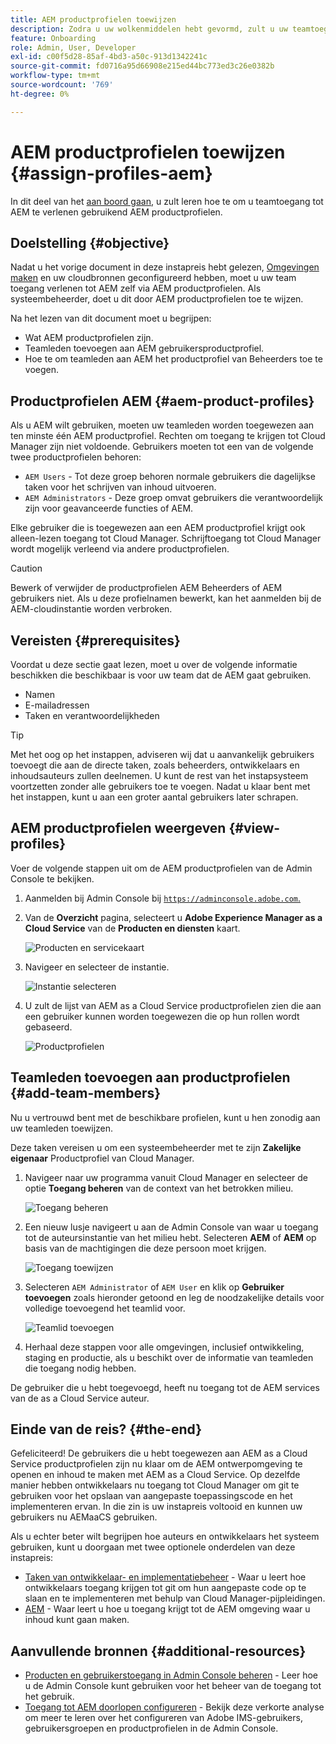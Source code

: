 ```yaml
---
title: AEM productprofielen toewijzen
description: Zodra u uw wolkenmiddelen hebt gevormd, zult u uw teamtoegang tot AEM moeten verlenen gebruikend AEM productprofielen.
feature: Onboarding
role: Admin, User, Developer
exl-id: c00f5d28-85af-4bd3-a50c-913d1342241c
source-git-commit: fd0716a95d66908e215ed44bc773ed3c26e0382b
workflow-type: tm+mt
source-wordcount: '769'
ht-degree: 0%

---
```


# AEM productprofielen toewijzen {#assign-profiles-aem}

In dit deel van het [aan boord gaan,](overview.md) u zult leren hoe te om u teamtoegang tot AEM te verlenen gebruikend AEM productprofielen.

## Doelstelling {#objective}

Nadat u het vorige document in deze instapreis hebt gelezen, [Omgevingen maken](create-environments.md) en uw cloudbronnen geconfigureerd hebben, moet u uw team toegang verlenen tot AEM zelf via AEM productprofielen. Als systeembeheerder, doet u dit door AEM productprofielen toe te wijzen.

Na het lezen van dit document moet u begrijpen:

* Wat AEM productprofielen zijn.
* Teamleden toevoegen aan AEM gebruikersproductprofiel.
* Hoe te om teamleden aan AEM het productprofiel van Beheerders toe te voegen.

## Productprofielen AEM {#aem-product-profiles}

Als u AEM wilt gebruiken, moeten uw teamleden worden toegewezen aan ten minste één AEM productprofiel. Rechten om toegang te krijgen tot Cloud Manager zijn niet voldoende. Gebruikers moeten tot een van de volgende twee productprofielen behoren:

* `AEM Users` - Tot deze groep behoren normale gebruikers die dagelijkse taken voor het schrijven van inhoud uitvoeren.
* `AEM Administrators` - Deze groep omvat gebruikers die verantwoordelijk zijn voor geavanceerde functies of AEM.

Elke gebruiker die is toegewezen aan een AEM productprofiel krijgt ook alleen-lezen toegang tot Cloud Manager. Schrijftoegang tot Cloud Manager wordt mogelijk verleend via andere productprofielen.

>[!CAUTION]
>
>Bewerk of verwijder de productprofielen AEM Beheerders of AEM gebruikers niet. Als u deze profielnamen bewerkt, kan het aanmelden bij de AEM-cloudinstantie worden verbroken.

## Vereisten {#prerequisites}

Voordat u deze sectie gaat lezen, moet u over de volgende informatie beschikken die beschikbaar is voor uw team dat de AEM gaat gebruiken.

* Namen
* E-mailadressen
* Taken en verantwoordelijkheden

>[!TIP]
>
>Met het oog op het instappen, adviseren wij dat u aanvankelijk gebruikers toevoegt die aan de directe taken, zoals beheerders, ontwikkelaars en inhoudsauteurs zullen deelnemen. U kunt de rest van het instapsysteem voortzetten zonder alle gebruikers toe te voegen. Nadat u klaar bent met het instappen, kunt u aan een groter aantal gebruikers later schrapen.

## AEM productprofielen weergeven {#view-profiles}

Voer de volgende stappen uit om de AEM productprofielen van de Admin Console te bekijken.

1. Aanmelden bij Admin Console bij [`https://adminconsole.adobe.com`.](https://adminconsole.adobe.com)

1. Van de **Overzicht** pagina, selecteert u **Adobe Experience Manager as a Cloud Service** van de **Producten en diensten** kaart.

   ![Producten en servicekaart](/help/journey-onboarding/assets/assign-team1.png)

1. Navigeer en selecteer de instantie.

   ![Instantie selecteren](/help/journey-onboarding/assets/cloud-profiles-1.png)

1. U zult de lijst van AEM as a Cloud Service productprofielen zien die aan een gebruiker kunnen worden toegewezen die op hun rollen wordt gebaseerd.

   ![Productprofielen](/help/journey-onboarding/assets/cloud-profiles-2.png)

## Teamleden toevoegen aan productprofielen {#add-team-members}

Nu u vertrouwd bent met de beschikbare profielen, kunt u hen zonodig aan uw teamleden toewijzen.

Deze taken vereisen u om een systeembeheerder met te zijn **Zakelijke eigenaar** Productprofiel van Cloud Manager.

1. Navigeer naar uw programma vanuit Cloud Manager en selecteer de optie **Toegang beheren** van de context van het betrokken milieu.

   ![Toegang beheren](/help/journey-onboarding/assets/add-team1.png)

1. Een nieuw lusje navigeert u aan de Admin Console van waar u toegang tot de auteursinstantie van het milieu hebt. Selecteren **AEM** of **AEM** op basis van de machtigingen die deze persoon moet krijgen.

   ![Toegang toewijzen](/help/journey-onboarding/assets/add-team2.png)

1. Selecteren `AEM Administrator` of `AEM User` en klik op **Gebruiker toevoegen** zoals hieronder getoond en leg de noodzakelijke details voor volledige toevoegend het teamlid voor.

   ![Teamlid toevoegen](/help/journey-onboarding/assets/add-team3.png)

1. Herhaal deze stappen voor alle omgevingen, inclusief ontwikkeling, staging en productie, als u beschikt over de informatie van teamleden die toegang nodig hebben.

De gebruiker die u hebt toegevoegd, heeft nu toegang tot de AEM services van de as a Cloud Service auteur.

## Einde van de reis? {#the-end}

Gefeliciteerd! De gebruikers die u hebt toegewezen aan AEM as a Cloud Service productprofielen zijn nu klaar om de AEM ontwerpomgeving te openen en inhoud te maken met AEM as a Cloud Service. Op dezelfde manier hebben ontwikkelaars nu toegang tot Cloud Manager om git te gebruiken voor het opslaan van aangepaste toepassingscode en het implementeren ervan. In die zin is uw instapreis voltooid en kunnen uw gebruikers nu AEMaaCS gebruiken.

Als u echter beter wilt begrijpen hoe auteurs en ontwikkelaars het systeem gebruiken, kunt u doorgaan met twee optionele onderdelen van deze instapreis:

* [Taken van ontwikkelaar- en implementatiebeheer](developers.md) - Waar u leert hoe ontwikkelaars toegang krijgen tot git om hun aangepaste code op te slaan en te implementeren met behulp van Cloud Manager-pijpleidingen.
* [AEM](aem-users.md) - Waar leert u hoe u toegang krijgt tot de AEM omgeving waar u inhoud kunt gaan maken.

## Aanvullende bronnen {#additional-resources}

* [Producten en gebruikerstoegang in Admin Console beheren](/help/security/ims-support.md#managing-products-and-user-access-in-admin-console) - Leer hoe u de Admin Console kunt gebruiken voor het beheer van de toegang tot het gebruik.
* [Toegang tot AEM doorlopen configureren](https://experienceleague.adobe.com/docs/experience-manager-learn/cloud-service/accessing/walk-through.html?lang=en) - Bekijk deze verkorte analyse om meer te leren over het configureren van Adobe IMS-gebruikers, gebruikersgroepen en productprofielen in de Admin Console.

